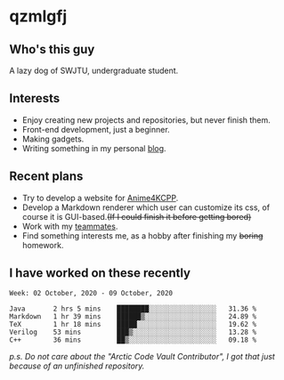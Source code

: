# qzmlgfj

## Who's this guy

A lazy dog of SWJTU, undergraduate student.

## Interests

* Enjoy creating new projects and repositories, but never finish them.
* Front-end development, just a beginner.
* Making gadgets.
* Writing something in my personal [blog](https://qzmlgfj.ml/blog).

## Recent plans

* Try to develop a website for [Anime4KCPP](https://github.com/TianZerL/Anime4KCPP).
* Develop a Markdown renderer which user can customize its css, of course it is GUI-based.~~(If I could finish  it before getting bored)~~
* Work with my [teammates](https://github.com/SWJTU-Lazy-Dogs).
* Find something interests me, as a hobby after finishing my ~~boring~~ homework.

## I have worked on these recently

<!--START_SECTION:waka-->
```text
Week: 02 October, 2020 - 09 October, 2020

Java       2 hrs 5 mins    ████████░░░░░░░░░░░░░░░░░   31.36 % 
Markdown   1 hr 39 mins    ██████▒░░░░░░░░░░░░░░░░░░   24.89 % 
TeX        1 hr 18 mins    █████░░░░░░░░░░░░░░░░░░░░   19.62 % 
Verilog    53 mins         ███▒░░░░░░░░░░░░░░░░░░░░░   13.28 % 
C++        36 mins         ██▒░░░░░░░░░░░░░░░░░░░░░░   09.18 % 
```
<!--END_SECTION:waka-->

*p.s.  Do not care about the "Arctic Code Vault Contributor", I got that just because of an unfinished repository.*

<!--
**qzmlgfj/qzmlgfj** is a ✨ _special_ ✨ repository because its `README.md` (this file) appears on your GitHub profile.

Here are some ideas to get you started:

- 🔭 I’m currently working on ...
- 🌱 I’m currently learning ...
- 👯 I’m looking to collaborate on ...
- 🤔 I’m looking for help with ...
- 💬 Ask me about ...
- 📫 How to reach me: ...
- 😄 Pronouns: ...
- ⚡ Fun fact: ...
-->
